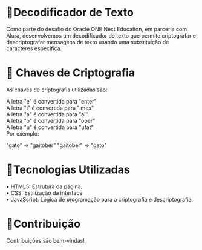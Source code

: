 <h1> 📃Decodificador de Texto </h1>

Como parte do desafio do Oracle ONE Next Education, em parceria com Alura, desenvolvemos um decodificador de texto que permite criptografar e descriptografar mensagens de texto usando uma substituição de caracteres específica.
<h1>🔧 Chaves de Criptografia</h1>

As chaves de criptografia utilizadas são:

A letra "e" é convertida para "enter" <br>
A letra "i" é convertida para "imes"
<br>
A letra "a" é convertida para "ai"
<br>
A letra "o" é convertida para "ober"
<br>
A letra "u" é convertida para "ufat" <br>
Por exemplo:

"gato" => "gaitober"
"gaitober" => "gato"

<h1>👾Tecnologias Utilizadas</h1>
• HTML5: Estrutura da página. <br>
• CSS: Estilização da interface <br>
• JavaScript: Lógica de programação para a criptografia e descriptografia.<br>

<h1>🤝Contribuição</h1>
Contribuições são bem-vindas!
